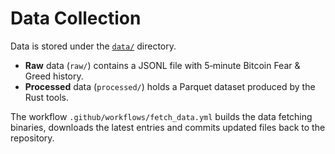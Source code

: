 # Data Collection

Data is stored under the [`data/`](../data/) directory.

- **Raw** data (`raw/`) contains a JSONL file with 5‑minute Bitcoin Fear & Greed history.
- **Processed** data (`processed/`) holds a Parquet dataset produced by the Rust tools.

The workflow `.github/workflows/fetch_data.yml` builds the data fetching binaries, downloads the latest entries and commits updated files back to the repository.

